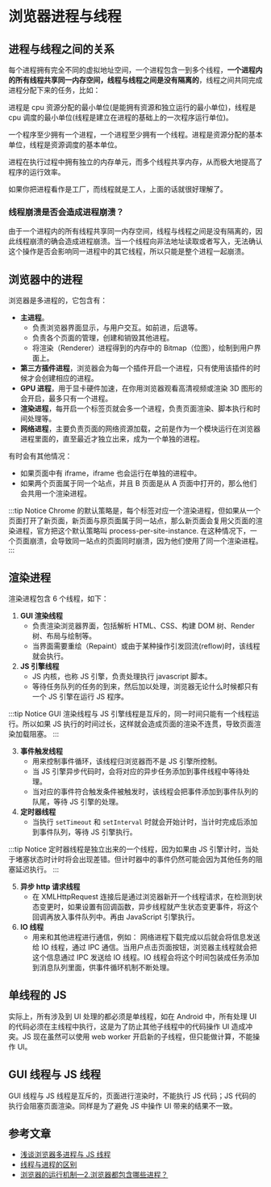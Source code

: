 # 浏览器进程与线程

## 进程与线程之间的关系

每个进程拥有完全不同的虚拟地址空间，一个进程包含一到多个线程，**一个进程内的所有线程共享同一内存空间，线程与线程之间是没有隔离的**，线程之间共同完成进程分配下来的任务，比如：

进程是 cpu 资源分配的最小单位(是能拥有资源和独立运行的最小单位)，线程是 cpu 调度的最小单位(线程是建立在进程的基础上的一次程序运行单位)。

一个程序至少拥有一个进程，一个进程至少拥有一个线程。进程是资源分配的基本单位，线程是资源调度的基本单位。

进程在执行过程中拥有独立的内存单元，而多个线程共享内存，从而极大地提高了程序的运行效率。

如果你把进程看作是工厂，而线程就是工人，上面的话就很好理解了。

### 线程崩溃是否会造成进程崩溃？

由于一个进程内的所有线程共享同一内存空间，线程与线程之间是没有隔离的，因此线程崩溃的确会造成进程崩溃。当一个线程向非法地址读取或者写入，无法确认这个操作是否会影响同一进程中的其它线程，所以只能是整个进程一起崩溃。

## 浏览器中的进程

浏览器是多进程的，它包含有：

- **主进程**。
  - 负责浏览器界面显示，与用户交互。如前进，后退等。
  - 负责各个页面的管理，创建和销毁其他进程。
  - 将渲染（Renderer）进程得到的内存中的 Bitmap（位图），绘制到用户界面上。
- **第三方插件进程**，浏览器会为每一个插件开启一个进程，只有使用该插件的时候才会创建相应的进程。
- **GPU 进程**，用于显卡硬件加速，在你用浏览器观看高清视频或渲染 3D 图形的会开启，最多只有一个进程。
- **渲染进程**，每开启一个标签页就会多一个进程，负责页面渲染、脚本执行和时间处理等。
- **网络进程**，主要负责页面的网络资源加载，之前是作为一个模块运行在浏览器进程里面的，直至最近才独立出来，成为一个单独的进程。

有时会有其他情况：

- 如果页面中有 iframe，iframe 也会运行在单独的进程中。
- 如果两个页面属于同一个站点，并且 B 页面是从 A 页面中打开的，那么他们会共用一个渲染进程。

:::tip Notice
Chrome 的默认策略是，每个标签对应一个渲染进程，但如果从一个页面打开了新页面，新页面与原页面属于同一站点，那么新页面会复用父页面的渲染进程，官方把这个默认策略叫 process-per-site-instance. 在这种情况下，一个页面崩溃，会导致同一站点的页面同时崩溃，因为他们使用了同一个渲染进程。
:::

## 渲染进程

渲染进程包含 6 个线程，如下：

1. **GUI 渲染线程**
   - 负责渲染浏览器界面，包括解析 HTML、CSS、构建 DOM 树、Render 树、布局与绘制等。
   - 当界面需要重绘（Repaint）或由于某种操作引发回流(reflow)时，该线程就会执行。
2. **JS 引擎线程**
   - JS 内核，也称 JS 引擎，负责处理执行 javascript 脚本。
   - 等待任务队列的任务的到来，然后加以处理，浏览器无论什么时候都只有一个 JS 引擎在运行 JS 程序。

:::tip Notice
GUI 渲染线程与 JS 引擎线程是互斥的，同一时间只能有一个线程运行。所以如果 JS 执行的时间过长，这样就会造成页面的渲染不连贯，导致页面渲染加载阻塞。
:::

3. **事件触发线程**
   - 用来控制事件循环，该线程归浏览器而不是 JS 引擎所控制。
   - 当 JS 引擎异步代码时，会将对应的异步任务添加到事件线程中等待处理。
   - 当对应的事件符合触发条件被触发时，该线程会把事件添加到事件队列的队尾，等待 JS 引擎的处理。
4. **定时器线程**
   - 当执行 `setTimeout` 和 `setInterval` 时就会开始计时，当计时完成后添加到事件队列，等待 JS 引擎执行。

:::tip Notice
定时器线程是独立出来的一个线程，因为如果由 JS 引擎计时，当处于堵塞状态时计时将会出现差错。但计时器中的事件仍然可能会因为其他任务的阻塞延迟执行。
:::

5. **异步 http 请求线程**
   - 在 XMLHttpRequest 连接后是通过浏览器新开一个线程请求，在检测到状态变更时，如果设置有回调函数，异步线程就产生状态变更事件，将这个回调再放入事件队列中。再由 JavaScript 引擎执行。
6. **IO 线程**
   - 用来和其他进程进行通信，例如： 网络进程下载完成以后就会将信息发送给 IO 线程，通过 IPC 通信。当用户点击页面按钮，浏览器主线程就会把这个信息通过 IPC 发送给 IO 线程。IO 线程会将这个时间包装成任务添加到消息队列里面，供事件循环机制不断处理。

## 单线程的 JS

实际上，所有涉及到 UI 处理的都必须是单线程，如在 Android 中，所有处理 UI 的代码必须在主线程中执行，这是为了防止其他子线程中的代码操作 UI 造成冲突。JS 现在虽然可以使用 web worker 开启新的子线程，但只能做计算，不能操作 UI。

## GUI 线程与 JS 线程

GUI 线程与 JS 线程是互斥的，页面进行渲染时，不能执行 JS 代码；JS 代码的执行会阻塞页面渲染。同样是为了避免 JS 中操作 UI 带来的结果不一致。

## 参考文章

- [浅谈浏览器多进程与 JS 线程](https://segmentfault.com/a/1190000013083967)
- [线程与进程的区别](https://blog.csdn.net/weixin_39430694/article/details/78518080)
- [浏览器的运行机制—2.浏览器都包含哪些进程？](https://www.jianshu.com/p/1e455a9226ce)
